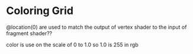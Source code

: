 # Coloring Grid

@location(0) are used to match the output of vertex shader to the input of fragment shader??

color is use on the scale of 0 to 1.0
so 1.0 is 255 in rgb
